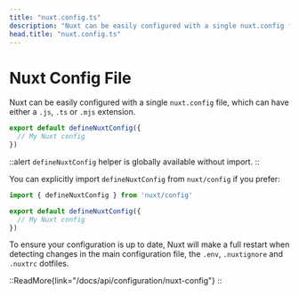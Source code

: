 ```yaml
---
title: "nuxt.config.ts"
description: "Nuxt can be easily configured with a single nuxt.config file."
head.title: "nuxt.config.ts"
---
```


# Nuxt Config File

Nuxt can be easily configured with a single `nuxt.config` file, which can have either a `.js`, `.ts` or `.mjs` extension.

```ts
export default defineNuxtConfig({
  // My Nuxt config
})
```


::alert
`defineNuxtConfig` helper is globally available without import.
::

You can explicitly import `defineNuxtConfig` from `nuxt/config` if you prefer:

```js
import { defineNuxtConfig } from 'nuxt/config'

export default defineNuxtConfig({
  // My Nuxt config
})
```

To ensure your configuration is up to date, Nuxt will make a full restart when detecting changes in the main configuration file, the `.env`, `.nuxtignore` and `.nuxtrc` dotfiles.

::ReadMore{link="/docs/api/configuration/nuxt-config"}
::
